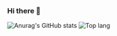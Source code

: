 ### Hi there 👋
![Anurag's GitHub stats](https://github-readme-stats.vercel.app/api?username=Jouzep&show_icons=true&theme=prussian) ![Top lang](https://github-readme-stats.vercel.app/api/top-langs/?username=Jouzep&theme=prussian)
